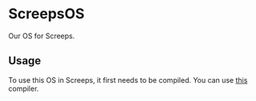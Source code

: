 # ScreepsOS
Our OS for Screeps.
## Usage
To use this OS in Screeps, it first needs to be compiled. You can use [this](https://github.com/OmniscientARK/ScreepsOSCompiler
) compiler.
